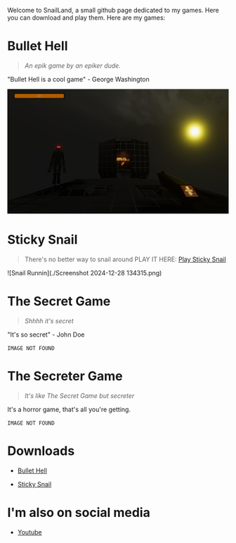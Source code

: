 Welcome to SnailLand, a small github page dedicated to my games. 
Here you can download and play them.
Here are my games:

# Bullet Hell
> *An epik game by an epiker dude.*

"Bullet Hell is a cool game" - George Washington

![Nome Chillin](./Screenshot2.png)

# Sticky Snail
> There's no better way to snail around
> PLAY IT HERE: [Play Sticky Snail](https://asnailman777.github.io/Sticky-Snail/)

![Snail Runnin](./Screenshot 2024-12-28 134315.png)

# The Secret Game
> *Shhhh it's secret*

"It's so secret" - John Doe

```
IMAGE NOT FOUND
```

# The Secreter Game
> *It's like The Secret Game but secreter*

It's a horror game, that's all you're getting.

```
IMAGE NOT FOUND
```

# Downloads
* [Bullet Hell](https://github.com/ASnailman777/SnailLand/releases/download/BulletHell/Bullet.Hell.Launcher.zip)

* [Sticky Snail](https://github.com/ASnailman777/SnailLand/releases/download/StickySnail/Sticky.Snail.apk)

# I'm also on social media

* [Youtube](https://www.youtube.com/channel/UCE6gzWZaLhG1PglvFILDT8Q)
